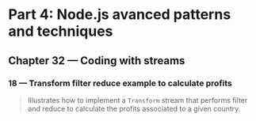 # Part 4: Node.js avanced patterns and techniques
## Chapter 32 &mdash; Coding with streams
### 18 &mdash; Transform filter reduce example to calculate profits
> Illustrates how to implement a `Transform` stream that performs filter and reduce to calculate the profits associated to a given country.
